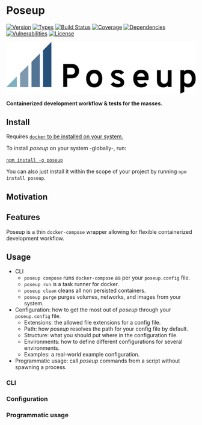 # Poseup

[![Version](https://img.shields.io/npm/v/poseup.svg)](https://www.npmjs.com/package/poseup)
[![Types](https://img.shields.io/npm/types/poseup.svg)](https://www.npmjs.com/package/poseup)
[![Build Status](https://img.shields.io/travis/rafamel/poseup.svg)](https://travis-ci.org/rafamel/poseup)
[![Coverage](https://img.shields.io/coveralls/rafamel/poseup.svg)](https://coveralls.io/github/rafamel/poseup)
[![Dependencies](https://img.shields.io/david/rafamel/poseup.svg)](https://david-dm.org/rafamel/poseup)
[![Vulnerabilities](https://img.shields.io/snyk/vulnerabilities/npm/poseup.svg)](https://snyk.io/test/npm/poseup)
[![License](https://img.shields.io/github/license/rafamel/poseup.svg)](https://github.com/rafamel/poseup/blob/master/LICENSE)

![Poseup logo](https://raw.githubusercontent.com/rafamel/poseup/master/setup/assets/logo.png)

<!-- markdownlint-disable MD036 -->
**Containerized development workflow & tests for the masses.**
<!-- markdownlint-enable MD036 -->

## Install

Requires [`docker` to be installed on your system.](https://docs.docker.com/install/)

To install *poseup* on your system -globally-, run:

[`npm install -g poseup`](https://www.npmjs.com/package/poseup)

You can also just install it within the scope of your project by running `npm install poseup`.

## Motivation

<!-- TODO -->

## Features

Poseup is a thin `docker-compose` wrapper allowing for flexible containerized development workflow.

<!-- TODO -->

## Usage

* CLI
  * `poseup compose` runs `docker-compose` as per your `poseup.config` file.
  * `poseup run` is a task runner for docker.
  * `poseup clean` cleans all non persisted containers.
  * `poseup purge` purges volumes, networks, and images from your system.
* Configuration: how to get the most out of *poseup* through your `poseup.config` file.
  * Extensions: the allowed file extensions for a config file.
  * Path: how *poseup* resolves the path for your config file by default.
  * Structure: what you should put where in the configuration file.
  * Environments: how to define different configurations for several environments.
  * Examples: a real-world example configuration.
* Programmatic usage: call *poseup* commands from a script without spawning a process.

### CLI

<!-- TODO -->

### Configuration

<!-- TODO -->

### Programmatic usage

<!-- TODO -->